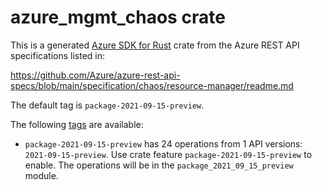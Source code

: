 # azure_mgmt_chaos crate

This is a generated [Azure SDK for Rust](https://github.com/Azure/azure-sdk-for-rust) crate from the Azure REST API specifications listed in:

https://github.com/Azure/azure-rest-api-specs/blob/main/specification/chaos/resource-manager/readme.md

The default tag is `package-2021-09-15-preview`.

The following [tags](https://github.com/Azure/azure-sdk-for-rust/blob/main/services/tags.md) are available:

- `package-2021-09-15-preview` has 24 operations from 1 API versions: `2021-09-15-preview`. Use crate feature `package-2021-09-15-preview` to enable. The operations will be in the `package_2021_09_15_preview` module.
